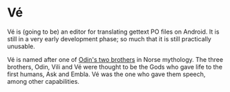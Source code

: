 Vé
==

Vé is (going to be) an editor for translating gettext PO files on Android. It is still in a very early development phase; so much that it is still practically unusable.

Vé is named after one of [Odin's two brothers](http://en.wikipedia.org/wiki/Vili_and_V%C3%A9) in Norse mythology. The three brothers, Odin, Vili and Vé were thought to be the Gods who gave life to the first humans, Ask and Embla. Vé was the one who gave them speech, among other capabilities.

